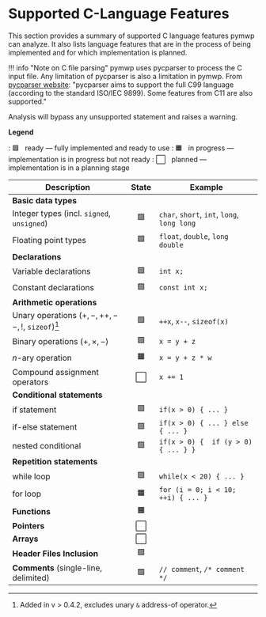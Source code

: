 # Supported C-Language Features 

This section provides a summary of supported C language features pymwp can 
analyze. It also lists language features that are in the process of being 
implemented and for which implementation is planned.

!!! info "Note on C file parsing"
    pymwp uses pycparser to process the C input file. Any limitation of 
    pycparser is also a limitation in pymwp. From
    [pycparser website](https://github.com/eliben/pycparser):
    "pycparser aims to support the full C99 language (according to the 
    standard ISO/IEC 9899). Some features from C11 are also supported."

Analysis will bypass any unsupported statement and raises a warning.  


**Legend**

:  🟩 &nbsp; ready — fully implemented and ready to use
:  🟧 &nbsp; in progress — implementation is in progress but not ready
:  ⬜ &nbsp; planned — implementation is in a planning stage

| Description                                      | State | Example                                     |
|--------------------------------------------------|:-----:|---------------------------------------------|
| **Basic data types**                             |       |                                             |
| Integer types (incl. `signed`, `unsigned`)       |  🟩   | `char`, `short`, `int`, `long`, `long long` |
| Floating point types                             |  🟩   | `float`, `double`, `long double`            |
| **Declarations**                                 |       |                                             |     
| Variable declarations                            |  🟩   | `int x;`                                    |
| Constant declarations                            |  🟩   | `const int x;`                              |
| **Arithmetic operations**                        |       |                                             |
| Unary operations ($+, -, ++,--,!$, `sizeof`)[^1] |  🟩   | `++x`, `x--`, `sizeof(x)`                   |
| Binary operations ($+, \times, -$)               |  🟩   | `x = y + z`                                 |
| $n$-ary operation                                |  🟧   | `x = y + z * w`                             |
| Compound assignment operators                    |   ⬜   | `x += 1`                                    |
| **Conditional statements**                       |       |                                             |
| if statement                                     |  🟩   | `if(x > 0) { ... }`                         |
| if-else statement                                |  🟩   | `if(x > 0) { ... } else { ... }`            |
| nested conditional                               |  🟩   | `if(x > 0) {  if (y > 0) { ... } }`         |
| **Repetition statements**                        |       |                                             |
| while loop                                       |  🟩   | `while(x < 20) { ... }`                     |
| for loop                                         |  🟧   | `for (i = 0; i < 10; ++i) { ... }`          |
| **Functions**                                    |  🟧   |                                             |     
| **Pointers**                                     |   ⬜   |                                             |     
| **Arrays**                                       |   ⬜   |                                             |      
| **Header Files Inclusion**                       |  🟩   |                                             |      
| **Comments** (single-line, delimited)            |  🟩   | `// comment`, `/* comment */`               |

[^1]: Added in v > 0.4.2, excludes unary `&` address-of operator.

